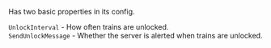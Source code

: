 Has two basic properties in its config.

`UnlockInterval` - How often trains are unlocked.  
`SendUnlockMessage` - Whether the server is alerted when trains are unlocked.
